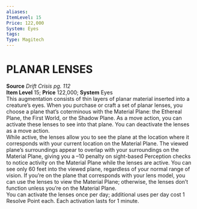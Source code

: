 ```yaml
---
aliases: 
ItemLevel: 15
Price: 122,000
System: Eyes
tags: 
Type: Magitech
---
```

# PLANAR LENSES
**Source** _Drift Crisis pg. 112_  
**Item Level** 15; **Price** 122,000; **System** Eyes  
This augmentation consists of thin layers of planar material inserted into a creature’s eyes. When you purchase or craft a set of planar lenses, you choose a plane that’s coterminous with the Material Plane: the Ethereal Plane, the First World, or the Shadow Plane. As a move action, you can activate these lenses to see into that plane. You can deactivate the lenses as a move action.  
While active, the lenses allow you to see the plane at the location where it corresponds with your current location on the Material Plane. The viewed plane’s surroundings appear to overlap with your surroundings on the Material Plane, giving you a –10 penalty on sight-based Perception checks to notice activity on the Material Plane while the lenses are active. You can see only 60 feet into the viewed plane, regardless of your normal range of vision. If you’re on the plane that corresponds with your lens model, you can use the lenses to view the Material Plane; otherwise, the lenses don’t function unless you’re on the Material Plane.  
You can activate the lenses once per day; additional uses per day cost 1 Resolve Point each. Each activation lasts for 1 minute.